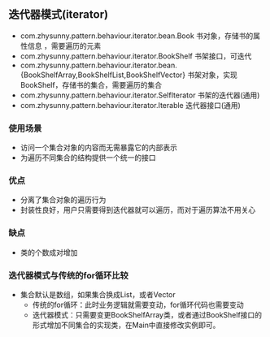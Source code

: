 ## 迭代器模式(iterator)

* com.zhysunny.pattern.behaviour.iterator.bean.Book 书对象，存储书的属性信息 ，需要遍历的元素
* com.zhysunny.pattern.behaviour.iterator.BookShelf 书架接口，可迭代
* com.zhysunny.pattern.behaviour.iterator.bean.{BookShelfArray,BookShelfList,BookShelfVector} 书架对象，实现BookShelf，存储书的集合，需要遍历的集合
* com.zhysunny.pattern.behaviour.iterator.SelfIterator<E> 书架的迭代器(通用)
* com.zhysunny.pattern.behaviour.iterator.Iterable<E> 迭代器接口(通用)

### 使用场景
* 访问一个集合对象的内容而无需暴露它的内部表示
* 为遍历不同集合的结构提供一个统一的接口

### 优点
* 分离了集合对象的遍历行为
* 封装性良好，用户只需要得到迭代器就可以遍历，而对于遍历算法不用关心

### 缺点
* 类的个数成对增加

### 迭代器模式与传统的for循环比较
* 集合默认是数组，如果集合换成List，或者Vector
    * 传统的for循环：此时业务逻辑就需要变动，for循环代码也需要变动
    * 迭代器模式：只需要变更BookShelfArray类，或者通过BookShelf接口的形式增加不同集合的实现类，在Main中直接修改实例即可。